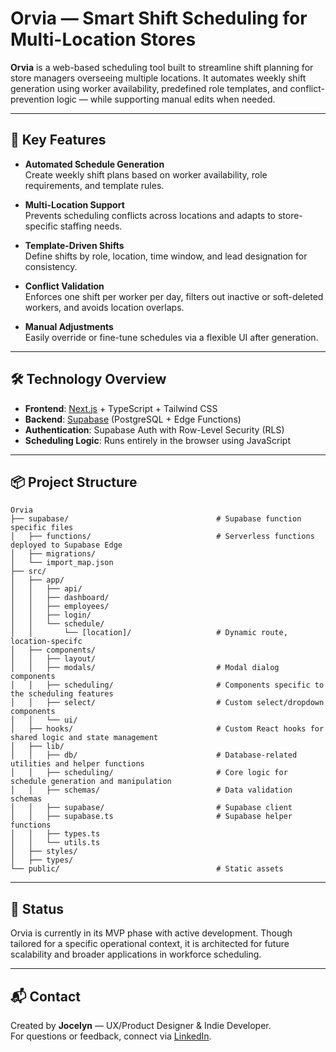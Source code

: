 # Orvia — Smart Shift Scheduling for Multi-Location Stores

**Orvia** is a web-based scheduling tool built to streamline shift planning for store managers overseeing multiple locations. It automates weekly shift generation using worker availability, predefined role templates, and conflict-prevention logic — while supporting manual edits when needed.

---

## 🔑 Key Features

- **Automated Schedule Generation**  
  Create weekly shift plans based on worker availability, role requirements, and template rules.

- **Multi-Location Support**  
  Prevents scheduling conflicts across locations and adapts to store-specific staffing needs.

- **Template-Driven Shifts**  
  Define shifts by role, location, time window, and lead designation for consistency.

- **Conflict Validation**  
  Enforces one shift per worker per day, filters out inactive or soft-deleted workers, and avoids location overlaps.

- **Manual Adjustments**  
  Easily override or fine-tune schedules via a flexible UI after generation.

---

## 🛠️ Technology Overview

- **Frontend**: [Next.js](https://nextjs.org/) + TypeScript + Tailwind CSS  
- **Backend**: [Supabase](https://supabase.com/) (PostgreSQL + Edge Functions)  
- **Authentication**: Supabase Auth with Row-Level Security (RLS)  
- **Scheduling Logic**: Runs entirely in the browser using JavaScript

---

## 📦 Project Structure

```
Orvia
├── supabase/                                 # Supabase function specific files
│   ├── functions/                            # Serverless functions deployed to Supabase Edge
│   ├── migrations/                                                        
│   └── import_map.json
├── src/                                                                   
│   ├── app/                                                              
│   │   ├── api/                                                           
│   │   ├── dashboard/                                                     
│   │   ├── employees/                                                     
│   │   ├── login/                                                         
│   │   └── schedule/                                                     
│   │       └── [location]/                   # Dynamic route, location-specifc                                                  
│   ├── components/                                                        
│   │   ├── layout/                                                        
│   │   ├── modals/                           # Modal dialog components
│   │   ├── scheduling/                       # Components specific to the scheduling features
│   │   ├── select/                           # Custom select/dropdown components
│   │   └── ui/                                                            
│   ├── hooks/                                # Custom React hooks for shared logic and state management
│   ├── lib/                                                               
│   │   ├── db/                               # Database-related utilities and helper functions
│   │   ├── scheduling/                       # Core logic for schedule generation and manipulation
│   │   ├── schemas/                          # Data validation schemas 
│   │   ├── supabase/                         # Supabase client    
│   │   ├── supabase.ts                       # Supabase helper functions
│   │   ├── types.ts
│   │   └── utils.ts
│   ├── styles/                                                            
│   ├── types/                                                             
└── public/                                   # Static assets
``` 

---

## 👀 Status

Orvia is currently in its MVP phase with active development. Though tailored for a specific operational context, it is architected for future scalability and broader applications in workforce scheduling.

---

## 📬 Contact

Created by **Jocelyn** — UX/Product Designer & Indie Developer.  
For questions or feedback, connect via [LinkedIn](https://www.linkedin.com/in/jzsun2).
